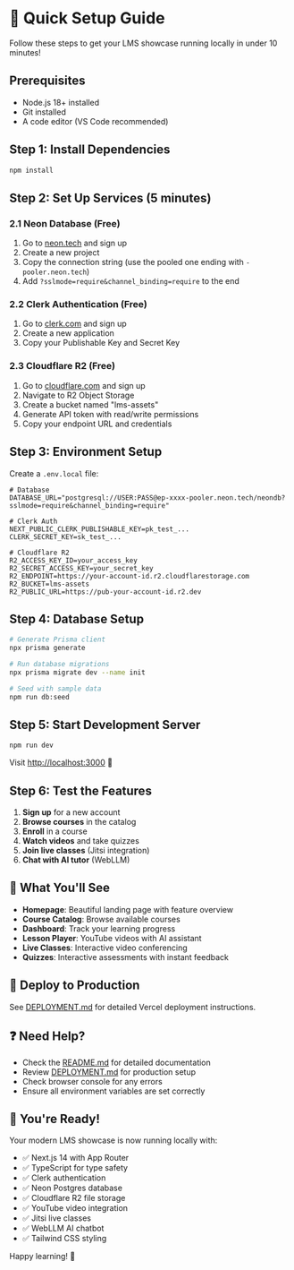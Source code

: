 # 🚀 Quick Setup Guide

Follow these steps to get your LMS showcase running locally in under 10 minutes!

## Prerequisites

- Node.js 18+ installed
- Git installed
- A code editor (VS Code recommended)

## Step 1: Install Dependencies

```bash
npm install
```

## Step 2: Set Up Services (5 minutes)

### 2.1 Neon Database (Free)
1. Go to [neon.tech](https://neon.tech) and sign up
2. Create a new project
3. Copy the connection string (use the pooled one ending with `-pooler.neon.tech`)
4. Add `?sslmode=require&channel_binding=require` to the end

### 2.2 Clerk Authentication (Free)
1. Go to [clerk.com](https://clerk.com) and sign up
2. Create a new application
3. Copy your Publishable Key and Secret Key

### 2.3 Cloudflare R2 (Free)
1. Go to [cloudflare.com](https://cloudflare.com) and sign up
2. Navigate to R2 Object Storage
3. Create a bucket named "lms-assets"
4. Generate API token with read/write permissions
5. Copy your endpoint URL and credentials

## Step 3: Environment Setup

Create a `.env.local` file:

```env
# Database
DATABASE_URL="postgresql://USER:PASS@ep-xxxx-pooler.neon.tech/neondb?sslmode=require&channel_binding=require"

# Clerk Auth
NEXT_PUBLIC_CLERK_PUBLISHABLE_KEY=pk_test_...
CLERK_SECRET_KEY=sk_test_...

# Cloudflare R2
R2_ACCESS_KEY_ID=your_access_key
R2_SECRET_ACCESS_KEY=your_secret_key
R2_ENDPOINT=https://your-account-id.r2.cloudflarestorage.com
R2_BUCKET=lms-assets
R2_PUBLIC_URL=https://pub-your-account-id.r2.dev
```

## Step 4: Database Setup

```bash
# Generate Prisma client
npx prisma generate

# Run database migrations
npx prisma migrate dev --name init

# Seed with sample data
npm run db:seed
```

## Step 5: Start Development Server

```bash
npm run dev
```

Visit [http://localhost:3000](http://localhost:3000) 🎉

## Step 6: Test the Features

1. **Sign up** for a new account
2. **Browse courses** in the catalog
3. **Enroll** in a course
4. **Watch videos** and take quizzes
5. **Join live classes** (Jitsi integration)
6. **Chat with AI tutor** (WebLLM)

## 🎯 What You'll See

- **Homepage**: Beautiful landing page with feature overview
- **Course Catalog**: Browse available courses
- **Dashboard**: Track your learning progress
- **Lesson Player**: YouTube videos with AI assistant
- **Live Classes**: Interactive video conferencing
- **Quizzes**: Interactive assessments with instant feedback

## 🚀 Deploy to Production

See [DEPLOYMENT.md](./DEPLOYMENT.md) for detailed Vercel deployment instructions.

## ❓ Need Help?

- Check the [README.md](./README.md) for detailed documentation
- Review [DEPLOYMENT.md](./DEPLOYMENT.md) for production setup
- Check browser console for any errors
- Ensure all environment variables are set correctly

## 🎉 You're Ready!

Your modern LMS showcase is now running locally with:
- ✅ Next.js 14 with App Router
- ✅ TypeScript for type safety
- ✅ Clerk authentication
- ✅ Neon Postgres database
- ✅ Cloudflare R2 file storage
- ✅ YouTube video integration
- ✅ Jitsi live classes
- ✅ WebLLM AI chatbot
- ✅ Tailwind CSS styling

Happy learning! 🚀
